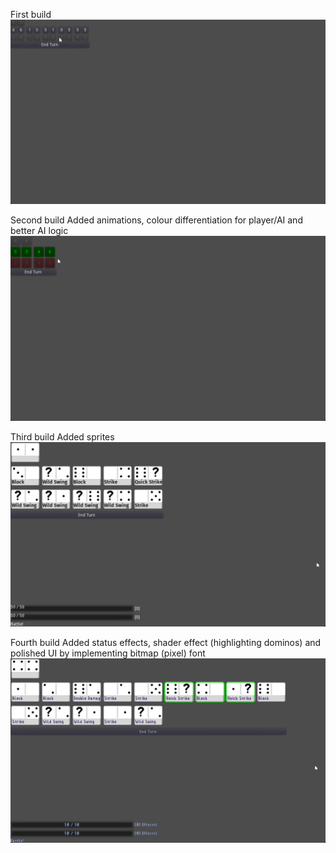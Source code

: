First build
![First Build](https://github.com/boomyville/domino-dominion/blob/main/screenRecordings/11October2024.gif?raw=true)

Second build
Added animations, colour differentiation for player/AI and better AI logic
![Second Build](https://github.com/boomyville/domino-dominion/blob/main/screenRecordings/14October2024.gif?raw=true)

Third build
Added sprites
![Third Build](https://github.com/boomyville/domino-dominion/blob/main/screenRecordings/23October2024.gif?raw=true)

Fourth build
Added status effects, shader effect (highlighting dominos) and polished UI by implementing bitmap (pixel) font
![Fourth Build](https://github.com/boomyville/domino-dominion/blob/main/screenRecordings/28October2024.gif?raw=true)

